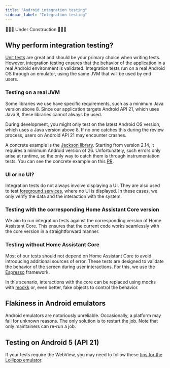 ```yaml
---
title: "Android integration testing"
sidebar_label: "Integration testing"
---
```


🚧🚧🚧 Under Construction 🚧🚧🚧

## Why perform integration testing?

[Unit tests](unit_testing) are great and should be your primary choice when writing tests. However, integration testing ensures that the behavior of the application in a real Android environment is validated. Integration tests run on a real Android OS through an emulator, using the same JVM that will be used by end users.

### Testing on a real JVM

Some libraries we use have specific requirements, such as a minimum Java version above 8. Since our application targets Android API 21, which uses Java 8, these libraries cannot always be used. 

During development, you might only test on the latest Android OS version, which uses a Java version above 8. If no one catches this during the review process, users on Android API 21 may encounter crashes.

A concrete example is the [Jackson library](https://github.com/FasterXML/jackson). Starting from version 2.14, it requires a minimum Android version of 26. Unfortunately, such errors only arise at runtime, so the only way to catch them is through instrumentation tests. You can see the concrete example on this [PR](https://github.com/home-assistant/android/pull/5108).

### UI or no UI?

Integration tests do not always involve displaying a UI. They are also used to test [foreground services](https://developer.android.com/develop/background-work/services/fgs), where no UI is displayed. In these cases, we only verify the data and the interaction with the system.

### Testing with the corresponding Home Assistant Core version

We aim to run integration tests against the corresponding version of Home Assistant Core. This ensures that the current code works seamlessly with the core version in a straightforward manner.

### Testing without Home Assistant Core

Most of our tests should not depend on Home Assistant Core to avoid introducing additional sources of error. These tests are designed to validate the behavior of the screen during user interactions. For this, we use the [Espresso](https://developer.android.com/training/testing/espresso) framework.

In this scenario, interactions with the core can be replaced using mocks with [mockk](https://mockk.io/) or, even better, fake objects to control the behavior.

## Flakiness in Android emulators

Android emulators are notoriously unreliable. Occasionally, a platform may fail for unknown reasons. The only solution is to restart the job. Note that only maintainers can re-run a job.

## Testing on Android 5 (API 21)

If your tests require the WebView, you may need to follow these [tips for the Lollipop emulator](../tips/lollipop_emulator.md).
